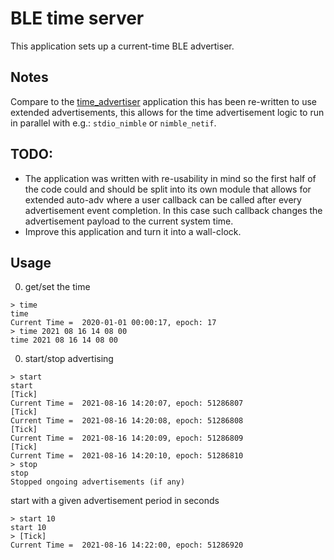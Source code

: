 # BLE time server

This application sets up a current-time BLE advertiser.

## Notes

Compare to the [time_advertiser](../time_advertiser) application this has been
re-written to use extended advertisements, this allows for the time advertisement
logic to run in parallel with e.g.: `stdio_nimble` or `nimble_netif`.

## TODO:

- The application was written with re-usability in mind so the first half of the
code could and should be split into its own module that allows for extended auto-adv
where a user callback can be called after every advertisement event completion. In
this case such callback changes the advertisement payload to the current system time.
- Improve this application and turn it into a wall-clock.

## Usage

0. get/set the time

```
> time
time
Current Time =  2020-01-01 00:00:17, epoch: 17
> time 2021 08 16 14 08 00
time 2021 08 16 14 08 00
```

0. start/stop advertising

```
> start
start
[Tick]
Current Time =  2021-08-16 14:20:07, epoch: 51286807
[Tick]
Current Time =  2021-08-16 14:20:08, epoch: 51286808
[Tick]
Current Time =  2021-08-16 14:20:09, epoch: 51286809
[Tick]
Current Time =  2021-08-16 14:20:10, epoch: 51286810
> stop
stop
Stopped ongoing advertisements (if any)
```

start with a given advertisement period in seconds

```
> start 10
start 10
> [Tick]
Current Time =  2021-08-16 14:22:00, epoch: 51286920
```
